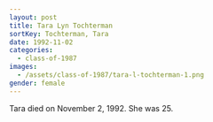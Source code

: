 ```yaml
---
layout: post
title: Tara Lyn Tochterman
sortKey: Tochterman, Tara
date: 1992-11-02
categories:
  - class-of-1987
images:
  - /assets/class-of-1987/tara-l-tochterman-1.png
gender: female
---
```


Tara died on November 2, 1992. She was 25.
